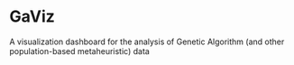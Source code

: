 # GaViz
A visualization dashboard for the analysis of Genetic Algorithm (and other population-based metaheuristic) data
